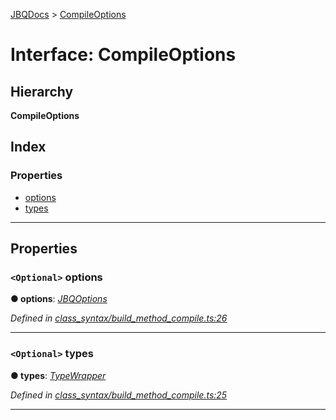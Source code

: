 [JBQDocs](../README.md) > [CompileOptions](../interfaces/compileoptions.md)

# Interface: CompileOptions

## Hierarchy

**CompileOptions**

## Index

### Properties

* [options](compileoptions.md#options)
* [types](compileoptions.md#types)

---

## Properties

<a id="options"></a>

### `<Optional>` options

**● options**: *[JBQOptions](jbqoptions.md)*

*Defined in [class_syntax/build_method_compile.ts:26](https://github.com/krnik/vjs-validator/blob/ac18222/src/class_syntax/build_method_compile.ts#L26)*

___
<a id="types"></a>

### `<Optional>` types

**● types**: *[TypeWrapper](../classes/typewrapper.md)*

*Defined in [class_syntax/build_method_compile.ts:25](https://github.com/krnik/vjs-validator/blob/ac18222/src/class_syntax/build_method_compile.ts#L25)*

___

